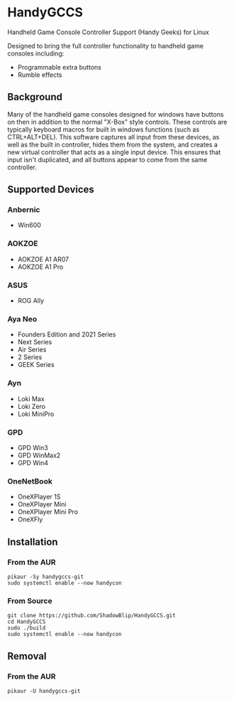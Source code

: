 # HandyGCCS
Handheld Game Console Controller Support (Handy Geeks) for Linux

Designed to bring the full controller functionality to handheld game consoles including:
- Programmable extra buttons
- Rumble effects

## Background
Many of the handheld game consoles designed for windows have buttons on then in addition to the normal "X-Box" style controls. These controls are typically keyboard macros for built in windows functions (such as CTRL+ALT+DEL). This software captures all input from these devices, as well as the built in controller, hides them from the system, and creates a new virtual controller that acts as a single input device. This ensures that input isn't duplicated, and all buttons appear to come from the same controller.

## Supported Devices

### Anbernic
- Win600

### AOKZOE
- AOKZOE A1 AR07
- AOKZOE A1 Pro
 
### ASUS
- ROG Ally

### Aya Neo
- Founders Edition and 2021 Series
- Next Series
- Air Series
- 2 Series
- GEEK Series

### Ayn
- Loki Max
- Loki Zero
- Loki MiniPro

### GPD
- GPD Win3
- GPD WinMax2
- GPD Win4

### OneNetBook
- OneXPlayer 1S
- OneXPlayer Mini
- OneXPlayer Mini Pro
- OneXFly

## Installation

### From the AUR
```
pikaur -Sy handygccs-git
sudo systemctl enable --now handycon
```

### From Source

```
git clone https://github.com/ShadowBlip/HandyGCCS.git
cd HandyGCCS
sudo ./build
sudo systemctl enable --now handycon
```

## Removal

### From the AUR
`pikaur -U handygccs-git`
